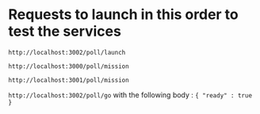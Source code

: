 # Requests to launch in this order to test the services

`http://localhost:3002/poll/launch`

`http://localhost:3000/poll/mission`

`http://localhost:3001/poll/mission`

`http://localhost:3002/poll/go` with the following body :
`
{
    "ready" : true
}
`